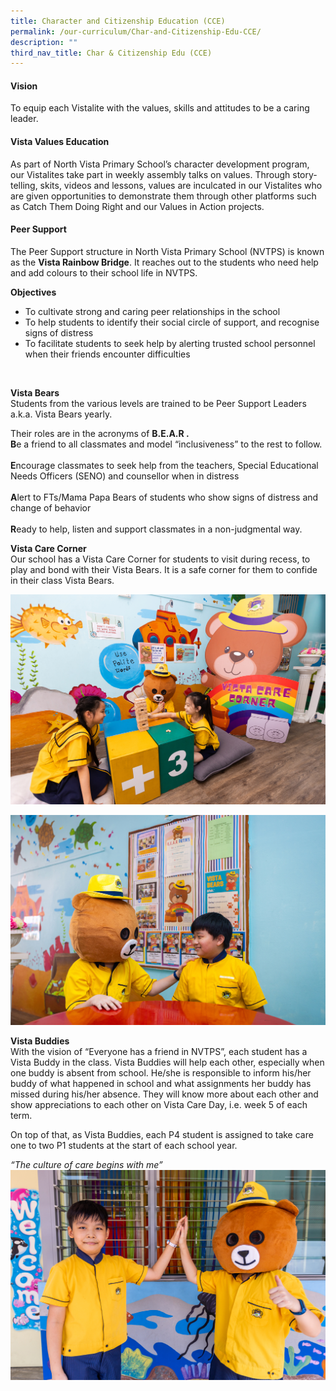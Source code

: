 ```yaml
---
title: Character and Citizenship Education (CCE)
permalink: /our-curriculum/Char-and-Citizenship-Edu-CCE/
description: ""
third_nav_title: Char & Citizenship Edu (CCE)
---
```

#### Vision
To equip each Vistalite with the values, skills and attitudes to be a caring leader.

#### Vista Values Education
As part of North Vista Primary School’s character development program, our Vistalites take part in weekly assembly talks on values. Through story-telling, skits, videos and lessons, values are inculcated in our Vistalites who are given opportunities to demonstrate them through other platforms such as Catch Them Doing Right and our Values in Action projects.

#### Peer Support

The Peer Support structure in North Vista Primary School (NVTPS) is known as the **Vista Rainbow Bridge**. It reaches out to the students who need help and add colours to their school life in NVTPS.

**Objectives**<br>
* To cultivate strong and caring peer relationships in the school
* To help students to identify their social circle of support, and recognise signs of distress
* To facilitate students to seek help by alerting trusted school personnel when their friends encounter difficulties
<br>

**Vista Bears** <br>
Students from the various levels are trained to be Peer Support Leaders a.k.a. Vista Bears yearly.

Their roles are in the acronyms of **B.E.A.R .**<br>
**B**e a friend to all classmates and model “inclusiveness” to the rest to follow. <br><br>
**E**ncourage classmates to seek help from the teachers, Special Educational Needs Officers (SENO) and counsellor when in distress<br><br>
**A**lert to FTs/Mama Papa Bears of students who show signs of distress and change of behavior<br><br>    **R**eady to help, listen and support classmates in a non-judgmental way.

**Vista Care Corner** <br>
Our school has a Vista Care Corner for students to visit during recess, to play and bond with their Vista Bears. It is a safe corner for them to confide in their class Vista Bears.

![](/images/CCE/swb1.jpg)

![](/images/CCE/swb2.jpg)


**Vista Buddies**<br>
With the vision of “Everyone has a friend in NVTPS”, each student has a Vista Buddy in the class. Vista Buddies will help each other, especially when one buddy is absent from school. He/she is responsible to inform his/her buddy of what happened in school and what assignments her buddy has missed during his/her absence. They will know more about each other and show appreciations to each other on Vista Care Day, i.e. week 5 of each term.

On top of that, as Vista Buddies, each P4 student is assigned to take care one to two P1 students at the start of each school year.

*“The culture of care begins with me”*
![](/images/CCE/swb3.jpg)